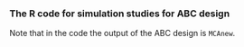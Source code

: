 ### The R code for simulation studies for ABC design

Note that in the code the output of the ABC design is `MCAnew`.
